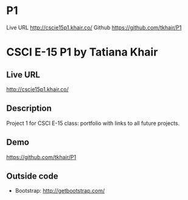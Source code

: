 P1
==


Live URL http://cscie15p1.khair.co/
Github https://github.com/tkhair/P1

# CSCI E-15 P1 by Tatiana Khair

## Live URL
<http://cscie15p1.khair.co/>

## Description
Project 1 for CSCI E-15 class: portfolio with links to all future projects.

## Demo
<https://github.com/tkhair/P1>

## Outside code
* Bootstrap: http://getbootstrap.com/